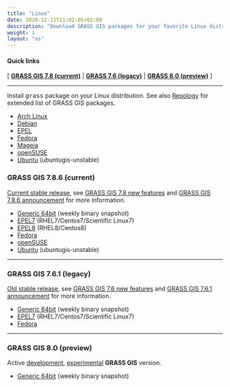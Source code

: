 ```yaml
---
title: "Linux"
date: 2020-12-21T11:02:05+02:00
description: "Download GRASS GIS packages for your favorite Linux distribution"
weight: 1
layout: "os"
---
```


#### Quick links

[ [**GRASS GIS 7.8 (current)**](#GRASS-GIS-current) | [**GRASS 7.6 (legacy)**](#GRASS-GIS-old) | [**GRASS 8.0 (preview)**](#GRASS-GIS-devel) ]

<hr>

Install <tt>grass</tt> package on your Linux distribution. See also
[Repology](https://repology.org/project/grass/versions) for extended
list of GRASS GIS packages.

*  [Arch Linux](https://aur.archlinux.org/packages/grass/)
*  [Debian](https://packages.debian.org/grass)
*  [EPEL](https://src.fedoraproject.org/rpms/grass)
*  [Fedora](https://src.fedoraproject.org/rpms/grass)
*  [Mageia](https://madb.mageia.org/package/show/name/grass/)
*  [openSUSE](https://build.opensuse.org/package/show/Application:Geo/grass)
*  [Ubuntu](https://launchpad.net/~ubuntugis/+archive/ubuntu/ubuntugis-unstable/+packages?field.name_filter=grass) (ubuntugis-unstable)

### <a name="GRASS-GIS-current"></a> GRASS GIS 7.8.6 (current)

<div class="alert rounded-0 alert-success">
<i class="fa fa-info-circle"></i> <u>Current stable release</u>, see <a href="https://trac.osgeo.org/grass/wiki/Grass7/NewFeatures78">GRASS GIS 7.8 new features</a> and <a href="https://trac.osgeo.org/grass/wiki/Release/7.8.6-News">GRASS GIS 7.8.6 announcement</a> for more information.</div>

*  [Generic 64bit](/grass78/binary/linux/snapshot) (weekly binary snapshot)
*  [EPEL7](https://copr.fedorainfracloud.org/coprs/neteler/grass78/) (RHEL7/Centos7/Scientific Linux7)
*  [EPEL8](https://src.fedoraproject.org/rpms/grass) (RHEL8/Centos8)
*  [Fedora](https://src.fedoraproject.org/rpms/grass)
*  [openSUSE](https://build.opensuse.org/package/show/Application:Geo/grass)
*  [Ubuntu](https://launchpad.net/~ubuntugis/+archive/ubuntu/ubuntugis-unstable/+packages?field.name_filter=grass) (ubuntugis-unstable)

<hr>

### <a name="GRASS-GIS-old"></a> GRASS GIS 7.6.1 (legacy)

<div class="alert rounded-0 alert-warning">
<i class="fa fa-info-circle"></i> <u>Old stable release</u>, see <a href="https://trac.osgeo.org/grass/wiki/Grass7/NewFeatures76">GRASS GIS 7.6 new features</a> and  <a href="https://trac.osgeo.org/grass/wiki/Release/7.6.1-News">GRASS GIS 7.6.1 announcement</a> for more information.
</div>

*  [Generic 64bit](/grass76/binary/linux/snapshot) (weekly binary snapshot)
*  [EPEL7](https://copr.fedorainfracloud.org/coprs/neteler/grass76/) (RHEL7/Centos7/Scientific Linux7)
*  [Fedora](https://copr.fedorainfracloud.org/coprs/neteler/grass76/)

<hr>

### <a name="GRASS-GIS-devel"></a> GRASS GIS 8.0 (preview)

<div class="alert rounded-0 alert-info">
<i class="fa fa-info-circle"></i> Active <u>development</u>, <u>experimental</u> <b>GRASS GIS</b> version.
</div>

*  [Generic 64bit](/grass80/binary/linux/snapshot/) (weekly binary snapshot)

<!-- *  [Ubuntu ](https://launchpad.net/~grass/+archive/ubuntu/grass-devel)  (ubuntugis-unstable) -->

<!-- <pre><code class="shell">sudo add-apt-repository ppa:ubuntugis/ubuntugis-unstable -->
<!-- sudo add-apt-repository ppa:grass/grass-devel -->
<!-- sudo apt-get update -->
<!-- sudo apt-get install grass-daily</code></pre> -->
